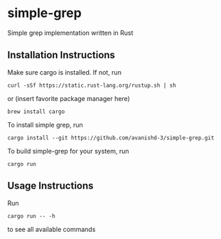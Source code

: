 # simple-grep
Simple grep implementation written in Rust

## Installation Instructions

Make sure cargo is installed. If not, run
```
curl -sSf https://static.rust-lang.org/rustup.sh | sh
```
or (insert favorite package manager here)
```
brew install cargo
```

To install simple grep, run
```
cargo install --git https://github.com/avanishd-3/simple-grep.git
```

To build simple-grep for your system, run
```
cargo run
````

## Usage Instructions

Run 
```
cargo run -- -h
```
to see all available commands
